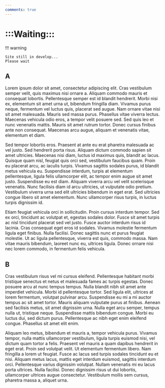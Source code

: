 ```yaml
---
comments: true
---
```


# :::Waiting:::

!!! warning

    Site still in develop...
    Please wait

## A

Lorem ipsum dolor sit amet, consectetur adipiscing elit. Cras vestibulum semper velit, quis maximus nisi ornare a. Aliquam commodo mauris et consequat lobortis. Pellentesque semper est id blandit hendrerit. Morbi nisi ex, elementum sit amet urna ut, bibendum fringilla diam. Vivamus purus neque, fermentum vel luctus quis, placerat sed augue. Nam ornare vitae nisi sit amet malesuada. Mauris sed massa purus. Phasellus vitae viverra lectus. Maecenas vehicula odio eros, a tempor velit posuere sed. Sed quis leo et nunc venenatis mattis. Mauris sit amet rutrum tortor. Donec cursus finibus ante non consequat. Maecenas arcu augue, aliquam et venenatis vitae, elementum et diam.

Sed tempor lobortis eros. Praesent at ante eu erat pharetra malesuada ac vel justo. Sed hendrerit porta risus. Aliquam dictum commodo sapien sit amet ultricies. Maecenas nisi diam, luctus id maximus quis, blandit ac lacus. Quisque quam nisl, feugiat quis orci sed, vestibulum faucibus quam. Proin eu placerat arcu, ac iaculis turpis. Vivamus sagittis sodales purus, id blandit metus vehicula eu. Suspendisse interdum, turpis at elementum pellentesque, ligula felis ullamcorper elit, ac tempor enim augue sit amet justo. Suspendisse eu est diam. Aliquam viverra arcu vel velit scelerisque venenatis. Nunc facilisis diam id arcu ultricies, ut vulputate odio pretium. Vestibulum viverra urna sed elit ultricies bibendum in eget erat. Sed ultricies congue libero sit amet elementum. Nunc ullamcorper risus turpis, in luctus turpis dignissim id.

Etiam feugiat vehicula orci in sollicitudin. Proin cursus interdum tempor. Sed ex orci, tincidunt ac volutpat et, egestas sodales dolor. Fusce sit amet turpis ac nisl tincidunt placerat sed vel justo. Fusce auctor interdum risus id lacinia. Cras consequat eget eros id sodales. Vivamus molestie fermentum ligula eget finibus. Nulla facilisi. Donec sagittis nunc et purus feugiat molestie. Ut ac ligula pellentesque, viverra est quis, commodo massa. Nam vitae mauris bibendum, laoreet nunc eu, ultrices ligula. Donec ornare nisi nec lorem commodo, in fermentum felis vehicula.

## B

Cras vestibulum risus vel mi cursus eleifend. Pellentesque habitant morbi tristique senectus et netus et malesuada fames ac turpis egestas. Donec posuere arcu at nunc tempus tempus. Nulla blandit nibh sit amet ante imperdiet vehicula. Morbi id pellentesque tortor. Sed ligula elit, ultrices at lorem fermentum, volutpat pulvinar arcu. Suspendisse eu mi a mi auctor tempus ac sit amet tortor. Mauris aliquam vulputate purus at finibus. Aenean sed facilisis metus, sit amet dignissim urna. Nulla eget arcu semper, tempus nulla ut, tristique neque. Suspendisse mattis bibendum congue. Morbi eu luctus dui, sed dictum purus. Pellentesque ac nibh eget enim eleifend congue. Phasellus sit amet elit enim.

Aliquam leo metus, bibendum et mauris a, tempor vehicula purus. Vivamus tempor, nulla mattis ullamcorper vestibulum, ligula turpis euismod nisi, vel dictum quam tortor a felis. Praesent vel mauris a quam dapibus hendrerit in eget erat. Proin sed volutpat velit. Ut elementum fermentum libero. Nam fringilla a lorem ut feugiat. Fusce ac lacus sed turpis sodales tincidunt eu et nisi. Aliquam metus lacus, mattis eget interdum euismod, sagittis interdum orci. Pellentesque varius dignissim volutpat. Nullam venenatis mi eu lacus porta ultrices. Nulla facilisi. Donec dignissim risus ut dui lobortis, ullamcorper ultrices augue consectetur. Vestibulum mollis sem cursus, pharetra massa a, aliquet urna. 